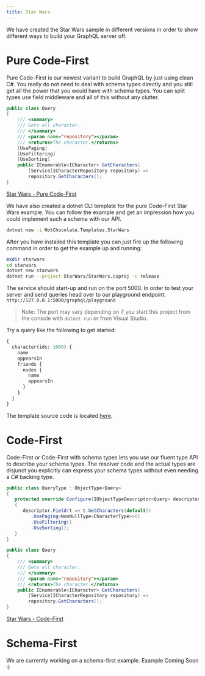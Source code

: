 ```yaml
---
title: Star Wars
---
```


We have created the Star Wars sample in different versions in order to show different ways to build your GraphQL server off.

# Pure Code-First

Pure Code-First is our newest variant to build GraphQL by just using clean C#. You really do not need to deal with schema types directly and you still get all the power that you would have with schema types. You can split types use field middleware and all of this without any clutter.

```csharp
public class Query
{
    /// <summary>
    /// Gets all character.
    /// </summary>
    /// <param name="repository"></param>
    /// <returns>The character.</returns>
    [UsePaging]
    [UseFiltering]
    [UseSorting]
    public IEnumerable<ICharacter> GetCharacters(
        [Service]ICharacterRepository repository) =>
        repository.GetCharacters();
}
```

[Star Wars - Pure Code-First](https://github.com/ChilliCream/graphql-platform-examples/tree/master/misc/PureCodeFirst)

We have also created a dotnet CLI template for the pure Code-First Star Wars example. You can follow the example and get an impression how you could implement such a schema with our API.

```bash
dotnet new -i HotChocolate.Templates.StarWars
```

After you have installed this template you can just fire up the following command in order to get the example up and running:

```bash
mkdir starwars
cd starwars
dotnet new starwars
dotnet run --project StarWars/StarWars.csproj -c release
```

The service should start-up and run on the port 5000. In order to test your server and send queries head over to our playground endpoint: `http://127.0.0.1:5000/graphql/playground`

> Note: The port may vary depending on if you start this project from the console with `dotnet run` or from Visual Studio.

Try a query like the following to get started:

```graphql
{
  character(ids: 1000) {
    name
    appearsIn
    friends {
      nodes {
        name
        appearsIn
      }
    }
  }
}
```

The template source code is located [here](https://github.com/ChilliCream/graphql-platform/tree/master/examples).

# Code-First

Code-First or Code-First with schema types lets you use our fluent type API to describe your schema types. The resolver code and the actual types are disjunct you explicitly can express your schema types without even needing a C# backing type.

```csharp
public class QueryType : ObjectType<Query>
{
   protected override Configure(IObjectTypeDescriptor<Query> descriptor)
   {
      descriptor.Field(t => t.GetCharacters(default))
         .UsePaging<NonNullType<CharacterType>>()
         .UseFiltering()
         .UseSorting();
   }
}

public class Query
{
    /// <summary>
    /// Gets all character.
    /// </summary>
    /// <param name="repository"></param>
    /// <returns>The character.</returns>
    public IEnumerable<ICharacter> GetCharacters(
        [Service]ICharacterRepository repository) =>
        repository.GetCharacters();
}
```

[Star Wars - Code-First](https://github.com/ChilliCream/graphql-platform-examples/tree/master/misc/CodeFirst)

# Schema-First

We are currently working on a schema-first example. Example Coming Soon :)
